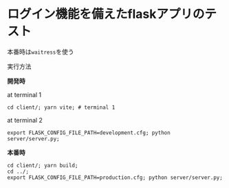 # ログイン機能を備えたflaskアプリのテスト


本番時は`waitress`を使う


実行方法

**開発時**

at terminal 1
```
cd client/; yarn vite; # terminal 1
```
at terminal 2
```
export FLASK_CONFIG_FILE_PATH=development.cfg; python server/server.py;
```

**本番時**

```
cd client/; yarn build;
cd ../;
export FLASK_CONFIG_FILE_PATH=production.cfg; python server/server.py;
```
